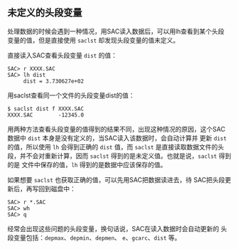 ## 未定义的头段变量

处理数据的时候会遇到一种情况，用SAC读入数据后，可以用lh查看到某个头段
变量的值，但是直接使用 `saclst` 却发现头段变量的值未定义。

直接读入SAC查看头段变量 `dist` 的值：

``` {.bash}
SAC> r XXXX.SAC
SAC> lh dist
     dist = 3.730627e+02
```

用saclst查看同一个文件的头段变量dist的值：

``` {.console}
$ saclst dist f XXXX.SAC
XXXX.SAC        -12345.0
```

用两种方法查看头段变量的值得到的结果不同，出现这种情况的原因，这个SAC
数据中 `dist` 本身是没有定义的，当SAC读入该数据时，会自动计算并 更新
`dist` 的值，所以使用 `lh` 会得到正确的 `dist` 值，而 `saclst`
是直接读取数据文件的头段，并不会对重新计算，因而 `saclst`
得到的是未定义值。也就是说，`saclst` 得到的是 文件中保存的值，`lh`
得到的是数据中应该保存的值。

如果想要 `saclst` 也获取正确的值，可以先用SAC把数据读进去，待
SAC把头段更新后，再写回到磁盘中：

``` {.bash}
SAC> r *.SAC
SAC> wh
SAC> q
```

经常会出现这些问题的头段变量，换句话说，SAC在读入数据时会自动更新的
头段变量包括：`depmax`、`depmin`、`depmen`、 `e`、`gcarc`、`dist` 等。
